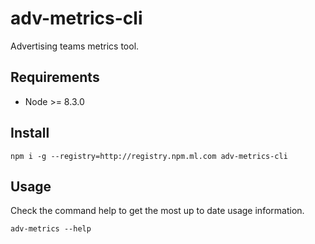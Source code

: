 # adv-metrics-cli

Advertising teams metrics tool.

## Requirements

- Node >= 8.3.0

## Install

```shell
npm i -g --registry=http://registry.npm.ml.com adv-metrics-cli
```

## Usage

Check the command help to get the most up to date usage information.

```shell
adv-metrics --help
```
